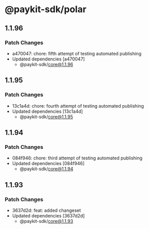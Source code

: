 # @paykit-sdk/polar

## 1.1.96

### Patch Changes

- a470047: chore: fifth attempt of testing automated publishing
- Updated dependencies [a470047]
  - @paykit-sdk/core@1.1.96

## 1.1.95

### Patch Changes

- 13c1a4d: chore: fourth attempt of testing automated publishing
- Updated dependencies [13c1a4d]
  - @paykit-sdk/core@1.1.95

## 1.1.94

### Patch Changes

- 084f946: chore: third attempt of testing automated publishing
- Updated dependencies [084f946]
  - @paykit-sdk/core@1.1.94

## 1.1.93

### Patch Changes

- 3637d2d: feat: added changeset
- Updated dependencies [3637d2d]
  - @paykit-sdk/core@1.1.93
